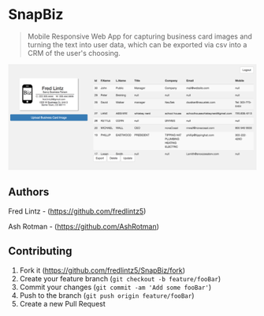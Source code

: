 # SnapBiz
> Mobile Responsive Web App for capturing business card images and turning the text into user data, which can be exported via csv into a CRM of the user's choosing.


![](screenShot.png)


<!-- ## Usage example

A few motivating and useful examples of how your product can be used. Spice this up with code blocks and potentially more screenshots.

_For more examples and usage, please refer to the [Wiki][wiki]._ -->



## Authors

Fred Lintz - (https://github.com/fredlintz5)

Ash Rotman - (https://github.com/AshRotman)


## Contributing

1. Fork it (<https://github.com/fredlintz5/SnapBiz/fork>)
2. Create your feature branch (`git checkout -b feature/fooBar`)
3. Commit your changes (`git commit -am 'Add some fooBar'`)
4. Push to the branch (`git push origin feature/fooBar`)
5. Create a new Pull Request


